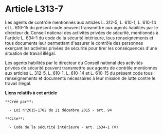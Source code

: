 # Article L313-7

Les agents de contrôle mentionnés aux articles L. 312-5, L. 610-1, L. 610-14 et L. 610-15 du présent code peuvent transmettre
aux agents habilités par le directeur du Conseil national des activités privées de sécurité, mentionnés à l'article L. 634-1
du code de la sécurité intérieure, tous renseignements et tous documents leur permettant d'assurer le contrôle des personnes
exerçant les activités privées de sécurité pour tirer les conséquences d'une situation de travail illégal. 

Les agents habilités par le directeur du Conseil national des activités privées de sécurité peuvent transmettre aux agents de
contrôle mentionnés aux articles L. 312-5, L. 610-1, L. 610-14 et L. 610-15 du présent code tous renseignements et documents
nécessaires à leur mission de lutte contre le travail illégal.

**Liens relatifs à cet article**

	**Créé par**:

	  - Loi n°2015-1702 du 21 décembre 2015 - art. 94

	**Cite**:

	  - Code de la sécurité intérieure - art. L634-1 (V)
